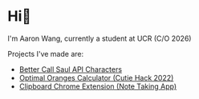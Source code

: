 <h1>Hi🙂</h1>

<p>I'm Aaron Wang, currently a student at UCR (C/O 2026)</p>
<p>Projects I've made are: </p>
<ul>
<li><a href="https://github.com/1aaronw/bcs-characters">Better Call Saul API Characters</a></li>
  <li><a href="https://github.com/1aaronw/orange-calculator">Optimal Oranges Calculator (Cutie Hack 2022)</a></li>
<li><a href="https://github.com/1aaronw/Clipboard">Clipboard Chrome Extension (Note Taking App)</a></li>
</ul>

